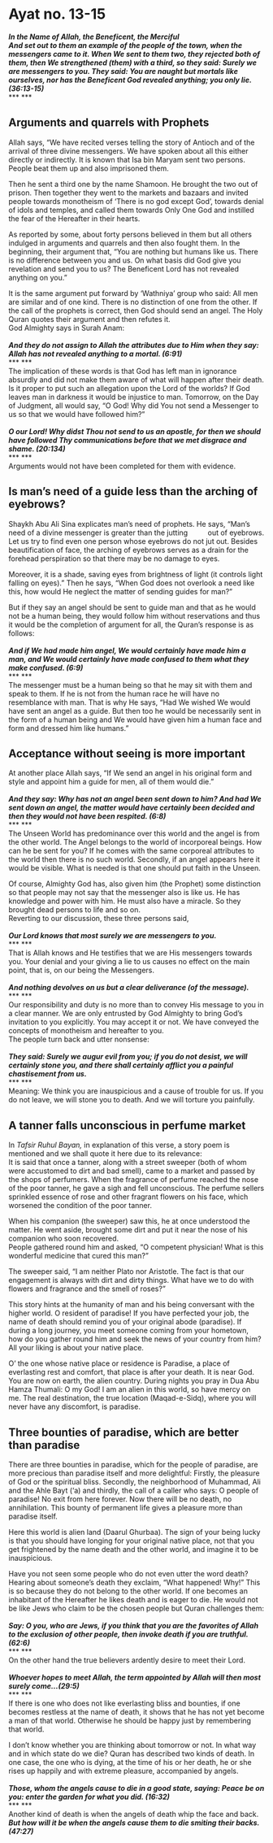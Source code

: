 Ayat no.  13-15
===============

***In the Name of Allah, the Beneficent, the Merciful***  
***And set out to them an example of the people of the town, when the
messengers came to it. When We sent to them two, they rejected both of
them, then We strengthened (them) with a third, so they said: Surely we
are messengers to you. They said: You are naught but mortals like
ourselves, nor has the Beneficent God revealed anything; you only lie.
(36:13-15)***  
*** ***

Arguments and quarrels with Prophets
------------------------------------

Allah says, “We have recited verses telling the story of Antioch and of
the arrival of three divine messengers. We have spoken about all this
either directly or indirectly. It is known that Isa bin Maryam sent two
persons. People beat them up and also imprisoned them.

Then he sent a third one by the name Shamoon. He brought the two out of
prison. Then together they went to the markets and bazaars and invited
people towards monotheism of ‘There is no god except God’, towards
denial of idols and temples, and called them towards Only One God and
instilled the fear of the Hereafter in their hearts.

As reported by some, about forty persons believed in them but all others
indulged in arguments and quarrels and then also fought them. In the
beginning, their argument that, “You are nothing but humans like us.
There is no difference between you and us. On what basis did God give
you revelation and send you to us? The Beneficent Lord has not revealed
anything on you.”

It is the same argument put forward by ‘Wathniya’ group who said: All
men are similar and of one kind. There is no distinction of one from the
other. If the call of the prophets is correct, then God should send an
angel. The Holy Quran quotes their argument and then refutes it.  
 God Almighty says in Surah Anam:  
    
***And they do not assign to Allah the attributes due to Him when they
say: Allah has not revealed anything to a mortal. (6:91)***  
*** ***  
 The implication of these words is that God has left man in ignorance
absurdly and did not make them aware of what will happen after their
death. Is it proper to put such an allegation upon the Lord of the
worlds? If God leaves man in darkness it would be injustice to man.
Tomorrow, on the Day of Judgment, all would say, “O God! Why did You not
send a Messenger to us so that we would have followed him?”  
    
***O our Lord! Why didst Thou not send to us an apostle, for then we
should have followed Thy communications before that we met disgrace and
shame. (20:134)***  
*** ***  
 Arguments would not have been completed for them with evidence.

Is man’s need of a guide less than the arching of eyebrows?
-----------------------------------------------------------

Shaykh Abu Ali Sina explicates man’s need of prophets. He says, “Man’s
need of a divine messenger is greater than the jutting          out of
eyebrows. Let us try to find even one person whose eyebrows do not jut
out. Besides beautification of face, the arching of eyebrows serves as a
drain for the forehead perspiration so that there may be no damage to
eyes.

Moreover, it is a shade, saving eyes from brightness of light (it
controls light falling on eyes).” Then he says, “When God does not
overlook a need like this, how would He neglect the matter of sending
guides for man?”

But if they say an angel should be sent to guide man and that as he
would not be a human being, they would follow him without reservations
and thus it would be the completion of argument for all, the Quran’s
response is as follows:  
    
***And if We had made him angel, We would certainly have made him a man,
and We would certainly have made confused to them what they make
confused. (6:9)***  
*** ***  
 The messenger must be a human being so that he may sit with them and
speak to them. If he is not from the human race he will have no
resemblance with man. That is why He says, “Had We wished We would have
sent an angel as a guide. But then too he would be necessarily sent in
the form of a human being and We would have given him a human face and
form and dressed him like humans.”

Acceptance without seeing is more important
-------------------------------------------

At another place Allah says, “If We send an angel in his original form
and style and appoint him a guide for men, all of them would die.”  
    
***And they say: Why has not an angel been sent down to him? And had We
sent down an angel, the matter would have certainly been decided and
then they would not have been respited. (6:8)***  
*** ***  
 The Unseen World has predominance over this world and the angel is from
the other world. The Angel belongs to the world of incorporeal beings.
How can he be sent for you? If he comes with the same corporeal
attributes to the world then there is no such world. Secondly, if an
angel appears here it would be visible. What is needed is that one
should put faith in the Unseen.

Of course, Almighty God has, also given him (the Prophet) some
distinction so that people may not say that the messenger also is like
us. He has knowledge and power with him. He must also have a miracle. So
they brought dead persons to life and so on.  
 Reverting to our discussion, these three persons said,  
    
***Our Lord knows that most surely we are messengers to you.***  
*** ***  
 That is Allah knows and He testifies that we are His messengers towards
you. Your denial and your giving a lie to us causes no effect on the
main point, that is, on our being the Messengers.  
    
***And nothing devolves on us but a clear deliverance (of the
message).***  
*** ***  
 Our responsibility and duty is no more than to convey His message to
you in a clear manner. We are only entrusted by God Almighty to bring
God’s invitation to you explicitly. You may accept it or not. We have
conveyed the concepts of monotheism and hereafter to you.  
 The people turn back and utter nonsense:  
    
***They said: Surely we augur evil from you; if you do not desist, we
will certainly stone you, and there shall certainly afflict you a
painful chastisement from us.***  
*** ***  
 Meaning: We think you are inauspicious and a cause of trouble for us.
If you do not leave, we will stone you to death. And we will torture you
painfully.

A tanner falls unconscious in perfume market
--------------------------------------------

In *Tafsir Ruhul Bayan,* in explanation of this verse, a story poem is
mentioned and we shall quote it here due to its relevance:  
 It is said that once a tanner, along with a street sweeper (both of
whom were accustomed to dirt and bad smell), came to a market and passed
by the shops of perfumers. When the fragrance of perfume reached the
nose of the poor tanner, he gave a sigh and fell unconscious. The
perfume sellers sprinkled essence of rose and other fragrant flowers on
his face, which worsened the condition of the poor tanner.

When his companion (the sweeper) saw this, he at once understood the
matter. He went aside, brought some dirt and put it near the nose of his
companion who soon recovered.  
 People gathered round him and asked, “O competent physician! What is
this wonderful medicine that cured this man?”

The sweeper said, “I am neither Plato nor Aristotle. The fact is that
our engagement is always with dirt and dirty things. What have we to do
with flowers and fragrance and the smell of roses?”

This story hints at the humanity of man and his being conversant with
the higher world. O resident of paradise! If you have perfected your
job, the name of death should remind you of your original abode
(paradise). If during a long journey, you meet someone coming from your
hometown, how do you gather round him and seek the news of your country
from him? All your liking is about your native place.

O’ the one whose native place or residence is Paradise, a place of
everlasting rest and comfort, that place is after your death. It is near
God. You are now on earth, the alien country. During nights you pray in
Dua Abu Hamza Thumali: O my God! I am an alien in this world, so have
mercy on me. The real destination, the true location (Maqad-e-Sidq),
where you will never have any discomfort, is paradise.

Three bounties of paradise, which are better than paradise
----------------------------------------------------------

There are three bounties in paradise, which for the people of paradise,
are more precious than paradise itself and more delightful: Firstly, the
pleasure of God or the spiritual bliss. Secondly, the neighborhood of
Muhammad, Ali and the Ahle Bayt (‘a) and thirdly, the call of a caller
who says: O people of paradise! No exit from here forever. Now there
will be no death, no annihilation. This bounty of permanent life gives a
pleasure more than paradise itself.

Here this world is alien land (Daarul Ghurbaa). The sign of your being
lucky is that you should have longing for your original native place,
not that you get frightened by the name death and the other world, and
imagine it to be inauspicious.

Have you not seen some people who do not even utter the word death?
Hearing about someone’s death they exclaim, “What happened! Why!” This
is so because they do not belong to the other world. If one becomes an
inhabitant of the Hereafter he likes death and is eager to die. He would
not be like Jews who claim to be the chosen people but Quran challenges
them:  
    
***Say: O you, who are Jews, if you think that you are the favorites of
Allah to the exclusion of other people, then invoke death if you are
truthful. (62:6)***  
*** ***  
 On the other hand the true believers ardently desire to meet their
Lord.  
    
***Whoever hopes to meet Allah, the term appointed by Allah will then
most surely come…(29:5)***  
*** ***  
 If there is one who does not like everlasting bliss and bounties, if
one becomes restless at the name of death, it shows that he has not yet
become a man of that world. Otherwise he should be happy just by
remembering that world.

I don’t know whether you are thinking about tomorrow or not. In what way
and in which state do we die? Quran has described two kinds of death. In
one case, the one who is dying, at the time of his or her death, he or
she rises up happily and with extreme pleasure, accompanied by angels.  
    
***Those, whom the angels cause to die in a good state, saying: Peace be
on you: enter the garden for what you did. (16:32)***  
*** ***  
 Another kind of death is when the angels of death whip the face and
back.  
***But how will it be when the angels cause them to die smiting their
backs. (47:27)***


